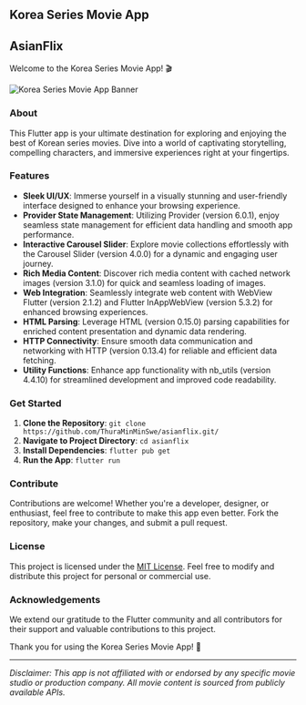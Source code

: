 ## Korea Series Movie App 
## AsianFlix

Welcome to the Korea Series Movie App! 🎬

![Korea Series Movie App Banner](https://drive.google.com/file/d/1VAndt5eT8nNszhEE-Q9voiyqx-jKv7KA/view?usp=sharing)

### About

This Flutter app is your ultimate destination for exploring and enjoying the best of Korean series movies. Dive into a world of captivating storytelling, compelling characters, and immersive experiences right at your fingertips.

### Features

- **Sleek UI/UX**: Immerse yourself in a visually stunning and user-friendly interface designed to enhance your browsing experience.
- **Provider State Management**: Utilizing Provider (version 6.0.1), enjoy seamless state management for efficient data handling and smooth app performance.
- **Interactive Carousel Slider**: Explore movie collections effortlessly with the Carousel Slider (version 4.0.0) for a dynamic and engaging user journey.
- **Rich Media Content**: Discover rich media content with cached network images (version 3.1.0) for quick and seamless loading of images.
- **Web Integration**: Seamlessly integrate web content with WebView Flutter (version 2.1.2) and Flutter InAppWebView (version 5.3.2) for enhanced browsing experiences.
- **HTML Parsing**: Leverage HTML (version 0.15.0) parsing capabilities for enriched content presentation and dynamic data rendering.
- **HTTP Connectivity**: Ensure smooth data communication and networking with HTTP (version 0.13.4) for reliable and efficient data fetching.
- **Utility Functions**: Enhance app functionality with nb_utils (version 4.4.10) for streamlined development and improved code readability.

### Get Started

1. **Clone the Repository**: `git clone https://github.com/ThuraMinMinSwe/asianflix.git/`
2. **Navigate to Project Directory**: `cd asianflix`
3. **Install Dependencies**: `flutter pub get`
4. **Run the App**: `flutter run`

### Contribute

Contributions are welcome! Whether you're a developer, designer, or enthusiast, feel free to contribute to make this app even better. Fork the repository, make your changes, and submit a pull request.


### License

This project is licensed under the [MIT License](link_to_license). Feel free to modify and distribute this project for personal or commercial use.

### Acknowledgements

We extend our gratitude to the Flutter community and all contributors for their support and valuable contributions to this project.

Thank you for using the Korea Series Movie App! 🙌

---

*Disclaimer: This app is not affiliated with or endorsed by any specific movie studio or production company. All movie content is sourced from publicly available APIs.*
